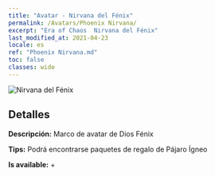 ```yaml
---
title: "Avatar - Nirvana del Fénix"
permalink: /Avatars/Phoenix Nirvana/
excerpt: "Era of Chaos  Nirvana del Fénix"
last_modified_at: 2021-04-23
locale: es
ref: "Phoenix Nirvana.md"
toc: false
classes: wide
---
```

 ![Nirvana del Fénix](/images/a/avatarFrame_17.png)

## Detalles

 **Descripción:** Marco de avatar de Dios Fénix 

 **Tips:** Podrá encontrarse paquetes de regalo de Pájaro Ígneo 

 **Is available:**  + 

